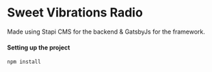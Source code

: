 # Sweet Vibrations Radio

Made using Stapi CMS for the backend & GatsbyJs for the framework.

#### Setting up the project 
`npm install`